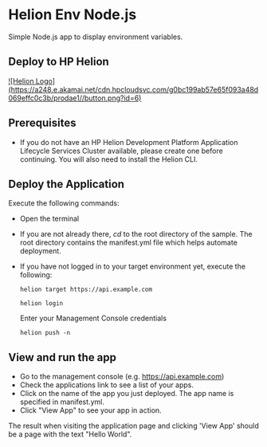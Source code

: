 # Helion Env Node.js

Simple Node.js app to display environment variables.

## Deploy to HP Helion
<a href="https://deploynow.hpcloud.com/?repoUrl=https://github.com/HelionDevPlatform/helion-env">
![Helion  Logo](https://a248.e.akamai.net/cdn.hpcloudsvc.com/g0bc199ab57e65f093a48d069effc0c3b/prodae1//button.png?id=6)
</a>

## Prerequisites
- If you do not have an HP Helion Development Platform Application Lifecycle
  Services Cluster available, please create one before continuing. You will also
  need to install the Helion CLI.

## Deploy the Application

Execute the following commands:

- Open the terminal
- If you are not already there, *cd* to the root directory of the sample. The
  root directory contains the manifest.yml file which helps automate deployment.
- If you have not logged in to your target environment yet, execute the following:

    `helion target https://api.example.com`

    `helion login`

    Enter your Management Console credentials

    `helion push -n`

## View and run the app
- Go to the management console (e.g. https://api.example.com)
- Check the applications link to see a list of your apps.
- Click on the name of the app you just deployed. The app name is specified in
  manifest.yml.
- Click "View App" to see your app in action.

The result when visiting the application page and clicking 'View App' should be
a page with the text "Hello World".
